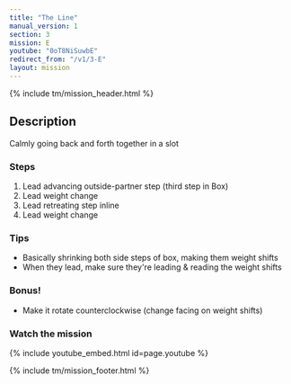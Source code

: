 ```yaml
---
title: "The Line"
manual_version: 1
section: 3
mission: E
youtube: "0oT8NiSuwbE"
redirect_from: "/v1/3-E"
layout: mission
---
```


{% include tm/mission_header.html %}

## Description

Calmly going back and forth together in a slot

### Steps

1. Lead advancing outside-partner step (third step in Box)
2. Lead weight change
3. Lead retreating step inline
4. Lead weight change

### Tips

* Basically shrinking both side steps of box, making them weight shifts 
* When they lead, make sure they're leading & reading the weight shifts

### Bonus! 

* Make it rotate counterclockwise (change facing on weight shifts)

### Watch the mission

{% include youtube_embed.html id=page.youtube %}

{% include tm/mission_footer.html %}
